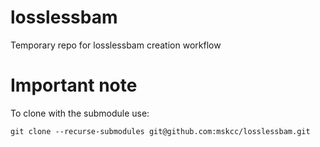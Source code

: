 # losslessbam
Temporary repo for losslessbam creation workflow

# Important note
To clone with the submodule use:

`git clone --recurse-submodules git@github.com:mskcc/losslessbam.git`
